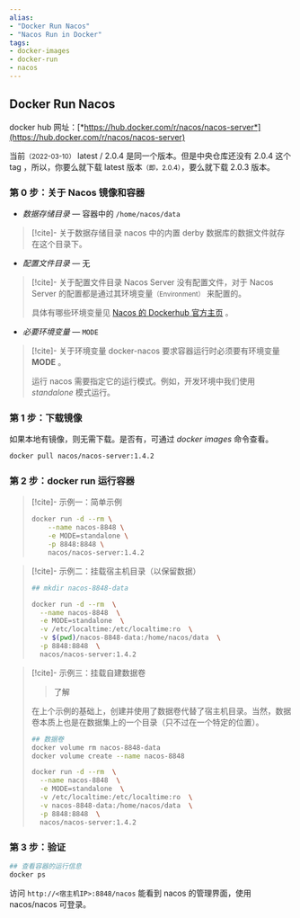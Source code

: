 ```yaml
---
alias: 
- "Docker Run Nacos"
- "Nacos Run in Docker"
tags: 
- docker-images
- docker-run
- nacos
---
```


## Docker Run Nacos 

docker hub 网址：[*https://hub.docker.com/r/nacos/nacos-server*](https://hub.docker.com/r/nacos/nacos-server)

当前<small>（2022-03-10）</small> latest / 2.0.4 是同一个版本。但是中央仓库还没有 2.0.4 这个 tag ，所以，你要么就下载 latest 版本<small>（即，2.0.4）</small>，要么就下载 2.0.3 版本。

### 第 0 步：关于 Nacos 镜像和容器

- _数据存储目录_ — 容器中的 `/home/nacos/data`

> [!cite]- 关于数据存储目录
> nacos 中的内置 derby 数据库的数据文件就存在这个目录下。

- _配置文件目录_ — 无

> [!cite]- 关于配置文件目录
> Nacos Server 没有配置文件，对于 Nacos Server 的配置都是通过其环境变量<small>（Environment）</small> 来配置的。
> 
> 具体有哪些环境变量见 [Nacos 的 Dockerhub 官方主页](https://hub.docker.com/r/nacos/nacos-server) 。

- _必要环境变量_ — `MODE`

> [!cite]- 关于环境变量
> docker-nacos 要求容器运行时必须要有环境变量 **MODE** 。
> 
> 运行 nacos 需要指定它的运行模式。例如，开发环境中我们使用 _standalone_ 模式运行。

### 第 1 步：下载镜像

如果本地有镜像，则无需下载。是否有，可通过 _docker images_ 命令查看。

```bash
docker pull nacos/nacos-server:1.4.2
```

### 第 2 步：docker run 运行容器

> [!cite]- 示例一：简单示例
> ```bash
> docker run -d --rm \
>     --name nacos-8848 \
>     -e MODE=standalone \
>     -p 8848:8848 \
>     nacos/nacos-server:1.4.2
> ```

> [!cite]- 示例二：挂载宿主机目录（以保留数据）
> 
> ```bash
> ## mkdir nacos-8848-data
> 
> docker run -d --rm  \
>   --name nacos-8848  \
>   -e MODE=standalone  \
>   -v /etc/localtime:/etc/localtime:ro  \
>   -v $(pwd)/nacos-8848-data:/home/nacos/data  \
>   -p 8848:8848  \
>   nacos/nacos-server:1.4.2
> ```

> [!cite]- 示例三：挂载自建数据卷
> > 了解
> 
> 在上个示例的基础上，创建并使用了数据卷代替了宿主机目录。当然，数据卷本质上也是在数据集上的一个目录（只不过在一个特定的位置）。
> ```bash
> ## 数据卷
> docker volume rm nacos-8848-data
> docker volume create --name nacos-8848
> 
> docker run -d --rm  \
>   --name nacos-8848  \
>   -e MODE=standalone  \
>   -v /etc/localtime:/etc/localtime:ro  \
>   -v nacos-8848-data:/home/nacos/data  \
>   -p 8848:8848  \
>   nacos/nacos-server:1.4.2
> ```

### 第 3 步：验证

```bash
## 查看容器的运行信息
docker ps
```

访问 `http://<宿主机IP>:8848/nacos` 能看到 nacos 的管理界面，使用 nacos/nacos 可登录。

